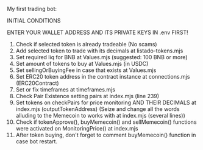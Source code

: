 My first trading bot:

INITIAL CONDITIONS

ENTER YOUR WALLET ADDRESS AND ITS PRIVATE KEYS IN .env FIRST!

1. Check if selected token is already tradeable (No scams)
2. Add selected token to trade with its decimals at listado-tokens.mjs
3. Set required liq for BNB at Values.mjs (suggested: 100 BNB or more)
4. Set amount of tokens to buy at Values.mjs (in USDC)
5. Set sellingOrBuyingFee in case that exists at Values.mjs
6. Set ERC20 token address in the contract instance at connections.mjs (ERC20Contract)
7. Set or fix timeframes at timeframes.mjs
8. Check Pair Existence setting pairs at index.mjs (line 239)
9. Set tokens on checkPairs for price monitoring AND THEIR DECIMALS at index.mjs (outputTokenAddress) (Seize and change all the words alluding to the Memecoin to works with at index.mjs (several lines))
10. Check if tokenApprove(), buyMemecoin() and sellMemecoin() functions were activated on MonitoringPrice() at index.mjs
11. After token buying, don't forget to comment buyMemecoin() function in case bot restart.